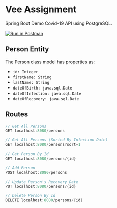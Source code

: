 # Vee Assignment
Spring Boot Demo Covid-19 API using PostgreSQL.

[![Run in Postman](https://run.pstmn.io/button.svg)](https://app.getpostman.com/run-collection/fa61a785a105787111f2)

## Person Entity

The Person class model has properties as:

* ```id: Integer```
* ```firstName: String```
* ```lastName: String```
* ```dateOfBirth: java.sql.Date```
* ```dateOfInfection: java.sql.Date```
* ```dateOfRecovery: java.sql.Date```

## Routes

```java
// Get All Persons
GET localhost:8080/persons

// Get All Persons (Sorted By Infection Date)
GET localhost:8080/persons?sort=1

// Get Person By Id
GET localhost:8080/persons/{id}

// Add Person
POST localhost:8080/persons

// Update Person's Recovery Date
PUT localhost:8080/persons/{id}

// Delete Person By Id
DELETE localhost:8080/persons/{id}
```
